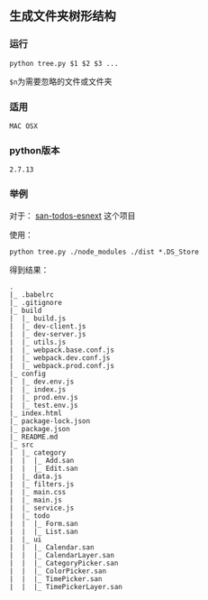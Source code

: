 ## 生成文件夹树形结构

### 运行
```
python tree.py $1 $2 $3 ...
```
`$n`为需要忽略的文件或文件夹

### 适用

`MAC OSX `

### python版本

`2.7.13`

### 举例

对于： [san-todos-esnext](https://github.com/ecomfe/san/tree/master/example/todos-esnext)
这个项目

使用：
```
python tree.py ./node_modules ./dist *.DS_Store
```

得到结果：
```
.
|_ .babelrc
|_ .gitignore
|_ build
|  |_ build.js
|  |_ dev-client.js
|  |_ dev-server.js
|  |_ utils.js
|  |_ webpack.base.conf.js
|  |_ webpack.dev.conf.js
|  |_ webpack.prod.conf.js
|_ config
|  |_ dev.env.js
|  |_ index.js
|  |_ prod.env.js
|  |_ test.env.js
|_ index.html
|_ package-lock.json
|_ package.json
|_ README.md
|_ src
|  |_ category
|  |  |_ Add.san
|  |  |_ Edit.san
|  |_ data.js
|  |_ filters.js
|  |_ main.css
|  |_ main.js
|  |_ service.js
|  |_ todo
|  |  |_ Form.san
|  |  |_ List.san
|  |_ ui
|  |  |_ Calendar.san
|  |  |_ CalendarLayer.san
|  |  |_ CategoryPicker.san
|  |  |_ ColorPicker.san
|  |  |_ TimePicker.san
|  |  |_ TimePickerLayer.san
```
